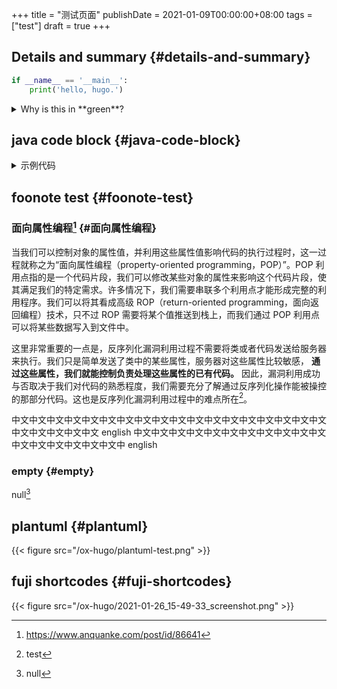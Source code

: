 +++
title = "测试页面"
publishDate = 2021-01-09T00:00:00+08:00
tags = ["test"]
draft = true
+++

<!--more-->


## Details and summary {#details-and-summary}

```python
if __name__ == '__main__':
    print('hello, hugo.')
```

<details>
<summary>
Why is this in **green**?
</summary>
<p class="details">

You will learn that later below in CSS section.
</p>
</details>


## java code block {#java-code-block}

<details>
<summary>
示例代码
</summary>
<p class="details">

```java
import javassist.*;
import java.lang.reflect.Constructor;
import java.lang.reflect.InvocationTargetException;
import java.lang.reflect.Method;

public class demo {
    public static void main(String[] args) {
        ClassPool classPool = ClassPool.getDefault();

        //定义Someone类
        CtClass ccSomeone = classPool.makeClass("Someone");

        try {
            //定义成员变量name
            CtClass fieldType = classPool.get("java.lang.String");
            CtField cfName = new CtField(fieldType, "name", ccSomeone);
            cfName.setModifiers(Modifier.PRIVATE);  //用private修饰name
            ccSomeone.addField(cfName, CtField.Initializer.constant("init"));  //添加name到Someone中，初始值为init

            //定义构造方法
            CtClass[] parameters = new CtClass[]{classPool.get("java.lang.String")};  //参数为String类型
            CtConstructor constructor = new CtConstructor(parameters, ccSomeone);
            String body = "{this.name=$1;}";  //方法体，$1表示的第一个参数
            constructor.setBody(body);
            ccSomeone.addConstructor(constructor);  //设置为Someone的构造方法

            //setName和getName方法
            ccSomeone.addMethod(CtNewMethod.setter("setName",cfName));
            ccSomeone.addMethod(CtNewMethod.getter("getName",cfName));

            //toString 方法
            CtClass returnType = classPool.get("java.lang.String");  //返回类型为 String
            String methodName = "toString";
            CtMethod cmToString = new CtMethod(returnType, methodName, null, ccSomeone);
            cmToString.setModifiers(Modifier.PUBLIC);  //用 public 修饰
            String methodBody = "{return \"My name is \"+$0.name;}";  //方法体，$0 表示 this
            cmToString.setBody(methodBody);
            ccSomeone.addMethod(cmToString);

            //获取 Someone 类的实例，设置 name 属性，调用 toString 方法
            Class clazz = ccSomeone.toClass();
            Constructor cons = clazz.getConstructor(String.class);
            Object someone = cons.newInstance("zrquan");  //通过构造方法设置 name
            Method toString = clazz.getMethod("toString");
            System.out.println(toString.invoke(someone));
        } catch (NotFoundException | CannotCompileException | NoSuchMethodException e) {
            e.printStackTrace();
        } catch (IllegalAccessException e) {
            e.printStackTrace();
        } catch (InstantiationException e) {
            e.printStackTrace();
        } catch (InvocationTargetException e) {
            e.printStackTrace();
        }
    }
}
```
</p>
</details>


## foonote test {#foonote-test}


### 面向属性编程[^fn:1] {#面向属性编程}

当我们可以控制对象的属性值，并利用这些属性值影响代码的执行过程时，这一过程就称之为“面向属性编程（property-oriented programming，POP）”。POP 利用点指的是一个代码片段，我们可以修改某些对象的属性来影响这个代码片段，使其满足我们的特定需求。许多情况下，我们需要串联多个利用点才能形成完整的利用程序。我们可以将其看成高级 ROP（return-oriented
programming，面向返回编程）技术，只不过 ROP 需要将某个值推送到栈上，而我们通过 POP 利用点可以将某些数据写入到文件中。

这里非常重要的一点是，反序列化漏洞利用过程不需要将类或者代码发送给服务器来执行。我们只是简单发送了类中的某些属性，服务器对这些属性比较敏感， **通过这些属性，我们就能控制负责处理这些属性的已有代码。** 因此，漏洞利用成功与否取决于我们对代码的熟悉程度，我们需要充分了解通过反序列化操作能被操控的那部分代码。这也是反序列化漏洞利用过程中的难点所在[^fn:2]。

中文中文中文中文中文中文中文中文中文中文中文中文中文中文中文中文中文中文中文中文中文中文中文 english 中文中文中文中文中文中文中文中文中文中文中文中文中文中文中文中文中文中
english


### empty {#empty}

null[^fn:3]


## plantuml {#plantuml}

{{< figure src="/ox-hugo/plantuml-test.png" >}}


## fuji shortcodes {#fuji-shortcodes}

{{< figure src="/ox-hugo/2021-01-26_15-49-33_screenshot.png" >}}

[^fn:1]: <https://www.anquanke.com/post/id/86641>
[^fn:2]: test
[^fn:3]: null
